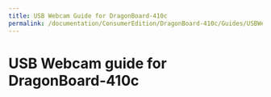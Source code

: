 ```yaml
---
title: USB Webcam Guide for DragonBoard-410c
permalink: /documentation/ConsumerEdition/DragonBoard-410c/Guides/USBWebcam.md/
---
```

# USB Webcam guide for DragonBoard-410c
